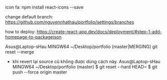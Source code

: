 icon fa: npm install react-icons --save

change default branch: https://github.com/nguyennhathau/portfolio/settings/branches

how to deploy: https://create-react-app.dev/docs/deployment/#step-1-add-homepage-to-packagejson

Asus@Laptop-sHau MINGW64 ~/Desktop/portfolio (master|MERGING)
git reset --merge

- khi revert lại source cũ không được dùng cách này.
  Asus@Laptop-sHau MINGW64 ~/Desktop/portfolio (master)
  $ git reset --hard HEAD~
  $ git push --force origin master
